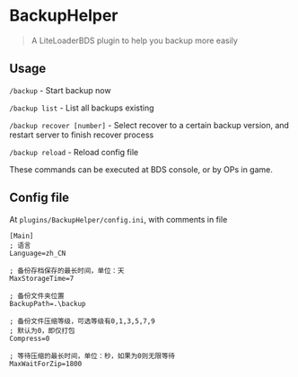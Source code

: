 # BackupHelper

> A LiteLoaderBDS plugin to help you backup more easily

## Usage

`/backup` - Start backup now

`/backup list` - List all backups existing

`/backup recover [number]` - Select recover to a certain backup version, and restart server to finish recover process

`/backup reload` - Reload config file

These commands can be executed at BDS console, or by OPs in game.



## Config file

At `plugins/BackupHelper/config.ini`, with comments in file

```
[Main]
; 语言
Language=zh_CN

; 备份存档保存的最长时间，单位：天
MaxStorageTime=7

; 备份文件夹位置
BackupPath=.\backup

; 备份文件压缩等级，可选等级有0,1,3,5,7,9
; 默认为0，即仅打包
Compress=0

; 等待压缩的最长时间，单位：秒，如果为0则无限等待
MaxWaitForZip=1800
```

